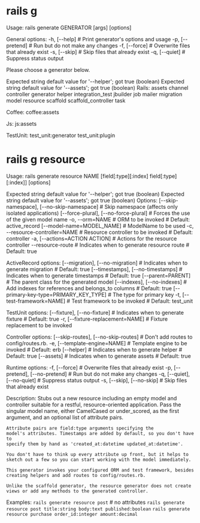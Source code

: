 # rails g
Usage: rails generate GENERATOR [args] [options]

General options:
  -h, [--help]     # Print generator's options and usage
  -p, [--pretend]  # Run but do not make any changes
  -f, [--force]    # Overwrite files that already exist
  -s, [--skip]     # Skip files that already exist
  -q, [--quiet]    # Suppress status output

Please choose a generator below.

Expected string default value for '--helper'; got true (boolean)
Expected string default value for '--assets'; got true (boolean)
Rails:
  assets
  channel
  controller
  generator
  helper
  integration_test
  jbuilder
  job
  mailer
  migration
  model
  resource
  scaffold
  scaffold_controller
  task

Coffee:
  coffee:assets

Js:
  js:assets

TestUnit:
  test_unit:generator
  test_unit:plugin

# rails g resource
Usage:
  rails generate resource NAME [field[:type][:index] field[:type][:index]] [options]

Expected string default value for '--helper'; got true (boolean)
Expected string default value for '--assets'; got true (boolean)
Options:
      [--skip-namespace], [--no-skip-namespace]  # Skip namespace (affects only isolated applications)
      [--force-plural], [--no-force-plural]      # Forces the use of the given model name
  -o, --orm=NAME                                 # ORM to be invoked
                                                 # Default: active_record
      [--model-name=MODEL_NAME]                  # ModelName to be used
  -c, --resource-controller=NAME                 # Resource controller to be invoked
                                                 # Default: controller
  -a, [--actions=ACTION ACTION]                  # Actions for the resource controller
      --resource-route                           # Indicates when to generate resource route
                                                 # Default: true

ActiveRecord options:
      [--migration], [--no-migration]        # Indicates when to generate migration
                                             # Default: true
      [--timestamps], [--no-timestamps]      # Indicates when to generate timestamps
                                             # Default: true
      [--parent=PARENT]                      # The parent class for the generated model
      [--indexes], [--no-indexes]            # Add indexes for references and belongs_to columns
                                             # Default: true
      [--primary-key-type=PRIMARY_KEY_TYPE]  # The type for primary key
  -t, [--test-framework=NAME]                # Test framework to be invoked
                                             # Default: test_unit

TestUnit options:
      [--fixture], [--no-fixture]   # Indicates when to generate fixture
                                    # Default: true
  -r, [--fixture-replacement=NAME]  # Fixture replacement to be invoked

Controller options:
      [--skip-routes], [--no-skip-routes]  # Don't add routes to config/routes.rb.
  -e, [--template-engine=NAME]             # Template engine to be invoked
                                           # Default: erb
      [--helper]                           # Indicates when to generate helper
                                           # Default: true
      [--assets]                           # Indicates when to generate assets
                                           # Default: true

Runtime options:
  -f, [--force]                    # Overwrite files that already exist
  -p, [--pretend], [--no-pretend]  # Run but do not make any changes
  -q, [--quiet], [--no-quiet]      # Suppress status output
  -s, [--skip], [--no-skip]        # Skip files that already exist

Description:
    Stubs out a new resource including an empty model and controller suitable
    for a restful, resource-oriented application. Pass the singular model name,
    either CamelCased or under_scored, as the first argument, and an optional
    list of attribute pairs.

    Attribute pairs are field:type arguments specifying the
    model's attributes. Timestamps are added by default, so you don't have to
    specify them by hand as 'created_at:datetime updated_at:datetime'.

    You don't have to think up every attribute up front, but it helps to
    sketch out a few so you can start working with the model immediately.

    This generator invokes your configured ORM and test framework, besides
    creating helpers and add routes to config/routes.rb.

    Unlike the scaffold generator, the resource generator does not create
    views or add any methods to the generated controller.

Examples:
    `rails generate resource post` # no attributes
    `rails generate resource post title:string body:text published:boolean`
    `rails generate resource purchase order_id:integer amount:decimal`
